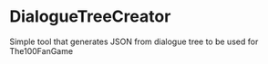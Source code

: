 # DialogueTreeCreator
Simple tool that generates JSON from dialogue tree to be used for The100FanGame
